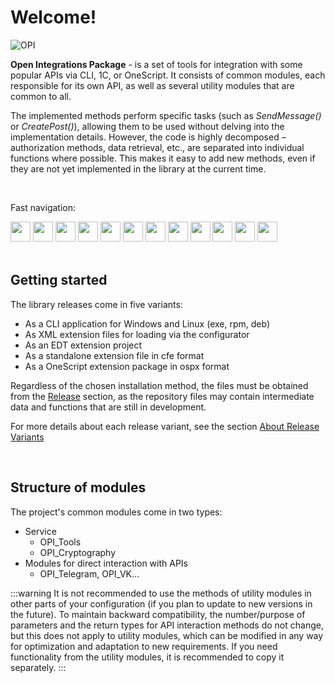 ﻿---
id: Start
sidebar_class_name: NachaloRaboty
---

# Welcome!

![OPI](../../static/img/logo_long.png)

**Open Integrations Package** - is a set of tools for integration with some popular APIs via CLI, 1C, or OneScript. It consists of common modules, each responsible for its own API, as well as several utility modules that are common to all. 

The implemented methods perform specific tasks (such as *SendMessage()* or *CreatePost()*), allowing them to be used without delving into the implementation details. However, the code is highly decomposed – authorization methods, data retrieval, etc., are separated into individual functions where possible. This makes it easy to add new methods, even if they are not yet implemented in the library at the current time.

<br/>

Fast navigation:
 <div>
 <a href="https://en.openintegrations.dev/docs/Telegram/"><img src={require('../../static/img/APIs/Telegram.png').default} width="32"/></a>
 <a href="https://en.openintegrations.dev/docs/VK/"><img src={require('../../static/img/APIs/VK.png').default} width="32"/></a>
 <a href="https://en.openintegrations.dev/docs/Viber/"><img src={require('../../static/img/APIs/Viber.png').default} width="32"/></a>
 <a href="https://en.openintegrations.dev/docs/Twitter/"><img src={require('../../static/img/APIs/Twitter.png').default} width="32"/></a>
 <a href="https://en.openintegrations.dev/docs/Notion/"><img src={require('../../static/img/APIs/Notion.png').default} width="32"/></a>
 <a href="https://en.openintegrations.dev/docs/Yandex_Disk/"><img src={require('../../static/img/APIs/YandexDisk.png').default} width="32"/></a>
 <a href="https://en.openintegrations.dev/docs/Google_Calendar/"><img src={require('../../static/img/APIs/GoogleCalendar.png').default} width="32"/></a>
 <a href="https://en.openintegrations.dev/docs/Google_Drive/"><img src={require('../../static/img/APIs/GoogleDrive.png').default} width="32"/></a>
 <a href="https://en.openintegrations.dev/docs/Google_Sheets/"><img src={require('../../static/img/APIs/GoogleSheets.png').default} width="32"/></a>
 <a href="https://en.openintegrations.dev/docs/Slack/"><img src={require('../../static/img/APIs/Slack.png').default} width="32"/></a>
 <a href="https://en.openintegrations.dev/docs/Airtable/"><img src={require('../../static/img/APIs/Airtable.png').default} width="32"/></a>
 <a href="https://en.openintegrations.dev/docs/Dropbox/"><img src={require('../../static/img/APIs/Dropbox.png').default} width="32"/></a>
</div> 

<br/>

## Getting started

The library releases come in five variants: 

- As a CLI application for Windows and Linux (exe, rpm, deb)
- As XML extension files for loading via the configurator
- As an EDT extension project
- As a standalone extension file in cfe format
- As a OneScript extension package in ospx format

Regardless of the chosen installation method, the files must be obtained from the [Release](https://github.com/Bayselonarrend/OpenIntegrations/releases) section, as the repository files may contain intermediate data and functions that are still in development. 

For more details about each release variant, see the section [About Release Variants](/docs/Start/Release-variants)

<br/>

## Structure of modules

The project's common modules come in two types: 

- Service 
	- OPI_Tools
	- OPI_Cryptography
- Modules for direct interaction with APIs
	- OPI_Telegram, OPI_VK...
	
:::warning
It is not recommended to use the methods of utility modules in other parts of your configuration (if you plan to update to new versions in the future). To maintain backward compatibility, the number/purpose of parameters and the return types for API interaction methods do not change, but this does not apply to utility modules, which can be modified in any way for optimization and adaptation to new requirements. If you need functionality from the utility modules, it is recommended to copy it separately.
:::
